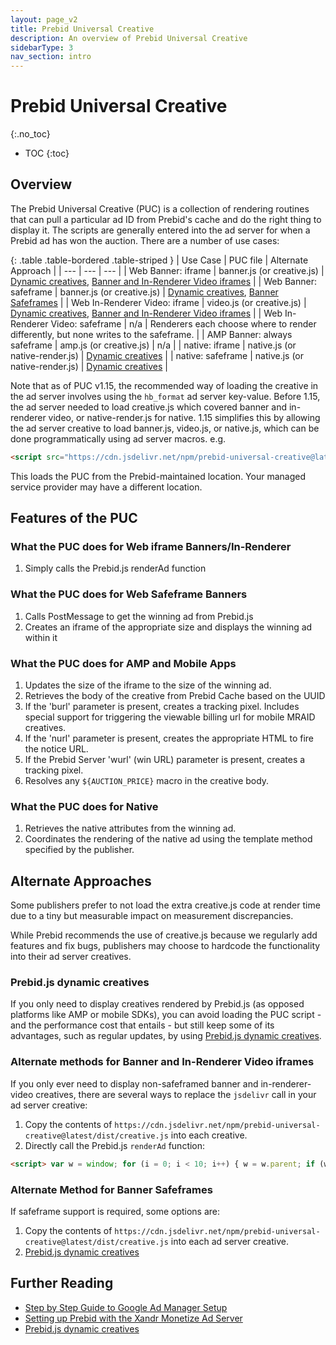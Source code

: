 ```yaml
---
layout: page_v2
title: Prebid Universal Creative
description: An overview of Prebid Universal Creative
sidebarType: 3
nav_section: intro
---
```


<div class="bs-docs-section" markdown="1">

# Prebid Universal Creative
{:.no_toc}

- TOC
{:toc}

## Overview

The Prebid Universal Creative (PUC) is a collection of rendering routines
that can pull a particular ad ID from Prebid's cache and do the right
thing to display it. The scripts are generally entered into the ad server for
when a Prebid ad has won the auction. There are a number of use cases:

{: .table .table-bordered .table-striped }
| Use Case | PUC file | Alternate Approach |
| --- | --- | --- |
| Web Banner: iframe | banner.js (or creative.js) | [Dynamic creatives](#alt-dyn), [Banner and In-Renderer Video iframes](#alt-iframes) |
| Web Banner: safeframe | banner.js (or creative.js) | [Dynamic creatives](#alt-dyn), [Banner Safeframes](#alt-safeframes) |
| Web In-Renderer Video: iframe | video.js (or creative.js) | [Dynamic creatives](#alt-dyn), [Banner and In-Renderer Video iframes](#alt-iframes) |
| Web In-Renderer Video: safeframe | n/a | Renderers each choose where to render differently, but none writes to the safeframe. |
| AMP Banner: always safeframe | amp.js (or creative.js) | n/a |
| native: iframe | native.js (or native-render.js) | [Dynamic creatives](#alt-dyn) |
| native: safeframe | native.js (or native-render.js) | [Dynamic creatives](#alt-dyn) |

Note that as of PUC v1.15, the recommended way of loading the creative
in the ad server involves using the `hb_format` ad server key-value. Before 1.15, the ad server needed to load creative.js which covered banner and in-renderer video, or native-render.js for native. 1.15 simplifies this
by allowing the ad server creative to load banner.js, video.js, or native.js, which can be done programmatically using ad server macros. e.g.

```html
<script src="https://cdn.jsdelivr.net/npm/prebid-universal-creative@latest/dist/%%PATTERN:hb_format%%.js"></script>
```

This loads the PUC from the Prebid-maintained location. Your managed
service provider may have a different location.

## Features of the PUC

### What the PUC does for Web iframe Banners/In-Renderer

1. Simply calls the Prebid.js renderAd function

### What the PUC does for Web Safeframe Banners

1. Calls PostMessage to get the winning ad from Prebid.js
1. Creates an iframe of the appropriate size and displays the winning ad within it

### What the PUC does for AMP and Mobile Apps

1. Updates the size of the iframe to the size of the winning ad.
1. Retrieves the body of the creative from Prebid Cache based on the UUID
1. If the 'burl' parameter is present, creates a tracking pixel. Includes special support for triggering the viewable billing url for mobile MRAID creatives.
1. If the 'nurl' parameter is present, creates the appropriate HTML to fire the notice URL.
1. If the Prebid Server 'wurl' (win URL) parameter is present, creates a tracking pixel.
1. Resolves any `${AUCTION_PRICE}` macro in the creative body.

### What the PUC does for Native

1. Retrieves the native attributes from the winning ad.
1. Coordinates the rendering of the native ad using the template method specified by the publisher.

## Alternate Approaches

Some publishers prefer to not load the extra creative.js code at render time
due to a tiny but measurable impact on measurement discrepancies.

While Prebid recommends the use of creative.js because we regularly add
features and fix bugs, publishers may choose to hardcode the functionality
into their ad server creatives.

<a name="alt-dyn"></a>

### Prebid.js dynamic creatives

If you only need to display creatives rendered by Prebid.js (as opposed platforms like AMP or mobile SDKs), 
you can avoid loading the PUC script - and the performance cost that entails - but still keep some of its advantages, such as regular updates,
by using [Prebid.js dynamic creatives](/adops/js-dynamic-creative.html). 

<a name="alt-iframes"></a>

### Alternate methods for Banner and In-Renderer Video iframes

If you only ever need to display non-safeframed banner and in-renderer-video creatives, there are several ways to replace the `jsdelivr` call in your ad server creative:

1. Copy the contents of `https://cdn.jsdelivr.net/npm/prebid-universal-creative@latest/dist/creative.js` into each creative.
1. Directly call the Prebid.js `renderAd` function:

```html
<script> var w = window; for (i = 0; i < 10; i++) { w = w.parent; if (w.pbjs) { try { w.pbjs.renderAd(document, '%%PATTERN:hb_adid%%'); break; } catch (e) { continue; } } } </script>
```

<a name="alt-safeframes"></a>

### Alternate Method for Banner Safeframes

If safeframe support is required, some options are:

1. Copy the contents of `https://cdn.jsdelivr.net/npm/prebid-universal-creative@latest/dist/creative.js` into each ad server creative.
2. [Prebid.js dynamic creatives](/adops/js-dynamic-creative.html)

## Further Reading

- [Step by Step Guide to Google Ad Manager Setup](/adops/step-by-step.html)
- [Setting up Prebid with the Xandr Monetize Ad Server](/adops/setting-up-prebid-with-the-appnexus-ad-server.html)
- [Prebid.js dynamic creatives](/adops/js-dynamic-creative.html)
